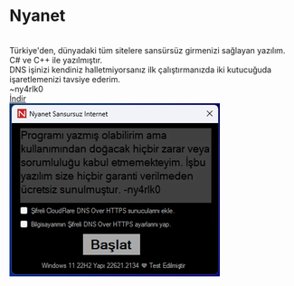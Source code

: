 # Nyanet
<br>Türkiye'den, dünyadaki tüm sitelere sansürsüz girmenizi sağlayan yazılım.
<br>C# ve C++ ile yazılmıştır.
<br>DNS işinizi kendiniz halletmiyorsanız ilk çalıştırmanızda iki kutucuğuda işaretlemenizi tavsiye ederim.
<br>~ny4rlk0
<br><a href="https://github.com/ny4rlk0/Nyanet/files/12543047/Nyanet.zip">İndir</a>
<br><img src="SS.png">
